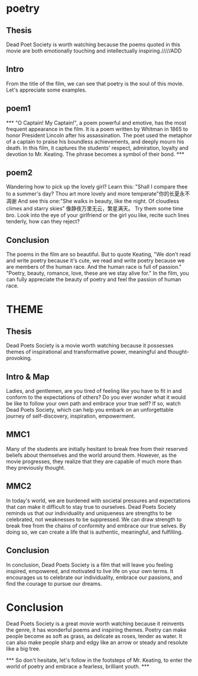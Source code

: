 # poetry

## Thesis

Dead Poet Society is worth watching because the poems quoted in this movie are both emotionally touching and intellectually inspiring./////ADD

## Intro

From the title of the film, we can see that poetry is the soul of this movie. Let's appreciate some examples.

## poem1

*** "O Captain! My Captain!", a poem powerful and emotive, has the most frequent appearance in the film. It is a poem written by Whitman in 1865 to honor President Lincoln after his assassination. The poet used the metaphor of a captain to praise his boundless achievements, and deeply mourn his death. In this film, it captures the students' respect, admiration, loyalty and devotion to Mr. Keating. The phrase becomes a symbol of their bond. ***

## poem2

Wandering how to pick up the lovely girl? Learn this: "Shall I compare thee to a summer's day? Thou art more lovely and more temperate"你的长夏永不凋谢 
And see this one:"She walks in beauty, like the night. Of cloudless climes and starry skies” 像静夜万里无云，繁星满天。 Try them some time bro. Look into the eye of your girlfriend or the girl you like, recite such lines tenderly, how can they reject?

## Conclusion

The poems in the film are so beautiful. But to quote Keating, "We don't read and write poetry because it's cute, we read and write poetry because we are members of the human race. And the human race is full of passion." "Poetry, beauty, romance, love, these are we stay alive for." In the film, you can fully appreciate the beauty of poetry and feel the passion of human race.

# THEME

## Thesis

Dead Poets Society is a movie worth watching because it possesses themes of inspirational and transformative power, meaningful and thought-provoking.

## Intro & Map

Ladies, and gentlemen, are you tired of feeling like you have to fit in and conform to the expectations of others? Do you ever wonder what it would be like to follow your own path and embrace your true self? If so, watch Dead Poets Society, which can help you embark on an unforgettable journey of self-discovery, inspiration, empowerment.

## MMC1

Many of the students are initially hesitant to break free from their reserved     beliefs about themselves and the world around them. However, as the movie progresses, they realize that they are capable of much more than they previously thought. 

## MMC2

In today's world, we are burdened with societal pressures and expectations that can make it difficult to stay true to ourselves. Dead Poets Society reminds us that our individuality and uniqueness are strengths to be celebrated, not weaknesses to be suppressed. We can draw strength to break free from the chains of conformity and embrace our true selves. By doing so, we can create a life that is authentic, meaningful, and fulfilling.

## Conclusion

In conclusion, Dead Poets Society is a film that will leave you feeling inspired, empowered, and motivated to live life on your own terms. It encourages us to celebrate our individuality, embrace our passions, and find the courage to pursue our dreams.

# Conclusion

Dead Poets Society is a great movie worth watching because it reinvents the genre, it has wonderful poems and inspiring themes. Poetry can make people become as soft as grass, as delicate as roses, tender as water. It can also make people sharp and edgy like an arrow or steady and resolute like a big tree.

*** So don't hesitate, let's follow in the footsteps of Mr. Keating,  to enter the world of poetry and embrace a fearless, brilliant youth. ***